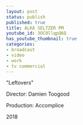 ```yaml
---
layout: post
status: publish
published: true
title: ALKA SELTZER PM
youtube_id: 3OC0llqpQ6Q
has_youtube_thumbnail: true
categories:
- broadcast
- video
- work
- tv commercial
---
```

"Leftovers"

Director: Damien Toogood

Production: Accomplice

2018

